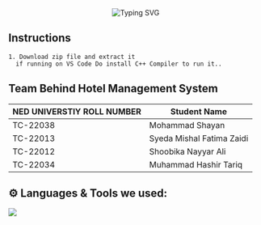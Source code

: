 <div align="center">
  <img src="https://readme-typing-svg.herokuapp.com?font=Poppins&weight=600&size=28&duration=4000&pause=500&color=01a64e&center=true&vCenter=true&width=435&lines=Hotel+Management+System;Data+Structures+And+Algoritms;Spring+2024;" alt="Typing SVG" />
</div>

## Instructions
```
1. Download zip file and extract it
  if running on VS Code Do install C++ Compiler to run it..
   ```
## Team Behind Hotel Management System

| NED UNIVERSTIY ROLL NUMBER | Student Name |
| ------------- | ------------- |
| TC-22038 | <a src="https://mohammadshayan.com">Mohammad Shayan</a>  |
| TC-22013 | Syeda Mishal Fatima Zaidi |
| TC-22012 | Shoobika Nayyar Ali |
| TC-22034 | Muhammad Hashir Tariq |

## ⚙️ Languages & Tools we used:
<p align="left">
  <img src="https://img.shields.io/badge/-C++-blue?logo=cplusplus">
</p>
